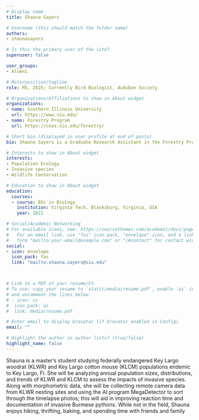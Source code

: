 ```yaml
---
# Display name
title: Shauna Sayers

# Username (this should match the folder name)
authors:
- shaunasayers

# Is this the primary user of the site?
superuser: false

user_groups: 
- Alumni

# Role/position/tagline
role: MS, 2025; Currently Bird Biologist, Audubon Society

# Organizations/Affiliations to show in About widget
organizations:
- name: Southern Illinois University
  url: https://www.siu.edu/
- name: Forestry Program
  url: https://coas.siu.edu/forestry/ 

# Short bio (displayed in user profile at end of posts)
bio: Shauna Sayers is a Graduate Research Assistant in the Forestry Program at Southern Illinois University.

# Interests to show in About widget
interests:
- Population Ecology
- Invasive species    
- Wildlife Conservation

# Education to show in About widget
education:
  courses:
  - course: BSc in Biology
    institution: Virginia Tech, Blacksburg, Virginia, USA
    year: 2021

# Social/Academic Networking
# For available icons, see: https://sourcethemes.com/academic/docs/page-builder/#icons
#   For an email link, use "fas" icon pack, "envelope" icon, and a link in the
#   form "mailto:your-email@example.com" or "/#contact" for contact widget.
social:
- icon: envelope
  icon_pack: fas
  link: "mailto:shauna.sayers@siu.edu"



# Link to a PDF of your resume/CV.
# To use: copy your resume to `static/media/resume.pdf`, enable `ai` icons in `params.toml`, 
# and uncomment the lines below.
# - icon: cv
#  icon_pack: ai
#  link: media/resume.pdf

# Enter email to display Gravatar (if Gravatar enabled in Config)
email: ""

# Highlight the author in author lists? (true/false)
highlight_name: false
---
```


Shauna is a master’s student studying federally endangered Key Largo woodrat (KLWR) and Key Largo cotton mouse (KLCM) populations endemic to Key Largo, Fl. She will be analyzing annual population sizes, distributions, and trends of KLWR and KLCM to assess the impacts of invasive species. Along with morphometric data, she will be collecting remote camera data from KLWR nesting sites and using the AI program MegaDetector to sort through the timelapse photos; this will aid in improving reaction time and documentation of invasive Burmese pythons. While not in the field, Shauna enjoys hiking, thrifting, baking, and spending time with friends and family




